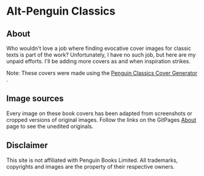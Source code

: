 # Alt-Penguin Classics

## About

Who wouldn't love a job where finding evocative cover images for classic texts is part of the work? Unfortunately, I have no such job, but here are my unpaid efforts. I'll be adding more covers as and when inspiration strikes.

Note: These covers were made using the [Penguin Classics Cover Generator](https://penguin.jos.ht/) .

## Image sources

Every image on these book covers has been adapted from screenshots or cropped versions of original images. Follow the links on the GitPages [About](https://chrisnajman.github.io/alt-penguin-classics/about) page to see the unedited originals.

## Disclaimer

This site is not affiliated with Penguin Books Limited. All trademarks, copyrights and images are the property of their respective owners.
